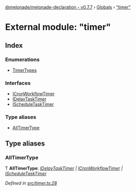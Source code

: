 [@melonade/melonade-declaration - v0.7.7](../README.md) › [Globals](../globals.md) › ["timer"](_timer_.md)

# External module: "timer"

## Index

### Enumerations

* [TimerTypes](../enums/_timer_.timertypes.md)

### Interfaces

* [ICronWorkflowTimer](../interfaces/_timer_.icronworkflowtimer.md)
* [IDelayTaskTimer](../interfaces/_timer_.idelaytasktimer.md)
* [IScheduleTaskTimer](../interfaces/_timer_.ischeduletasktimer.md)

### Type aliases

* [AllTimerType](_timer_.md#alltimertype)

## Type aliases

###  AllTimerType

Ƭ **AllTimerType**: *[IDelayTaskTimer](../interfaces/_timer_.idelaytasktimer.md) | [ICronWorkflowTimer](../interfaces/_timer_.icronworkflowtimer.md) | [IScheduleTaskTimer](../interfaces/_timer_.ischeduletasktimer.md)*

*Defined in [src/timer.ts:28](https://github.com/devit-tel/melonade-declaration/blob/7d6c74f/src/timer.ts#L28)*

